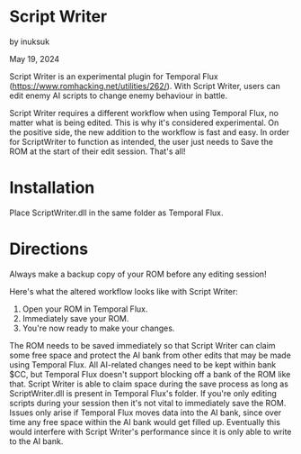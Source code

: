 Script Writer
=============
by inuksuk

May 19, 2024

Script Writer is an experimental plugin for Temporal Flux (https://www.romhacking.net/utilities/262/). With Script Writer, users can edit enemy AI scripts to change enemy behaviour in battle.

Script Writer requires a different workflow when using Temporal Flux, no matter what is being edited. This is why it's considered experimental. On the positive side, the new addition to the workflow is fast and easy. In order for ScriptWriter to function as intended, the user just needs to Save the ROM at the start of their edit session. That's all!

Installation
============

Place ScriptWriter.dll in the same folder as Temporal Flux.

Directions
==========

Always make a backup copy of your ROM before any editing session!

Here's what the altered workflow looks like with Script Writer:
1. Open your ROM in Temporal Flux.
2. Immediately save your ROM.
3. You're now ready to make your changes.

The ROM needs to be saved immediately so that Script Writer can claim some free space and protect the AI bank from other edits that may be made using Temporal Flux. All AI-related changes need to be kept within bank $CC, but Temporal Flux doesn't support blocking off a bank of the ROM like that. Script Writer is able to claim space during the save process as long as ScriptWriter.dll is present in Temporal Flux's folder.
If you're only editing scripts during your session then it's not vital to immediately save the ROM. Issues only arise if Temporal Flux moves data into the AI bank, since over time any free space within the AI bank would get filled up. Eventually this would interfere with Script Writer's performance since it is only able to write to the AI bank.
